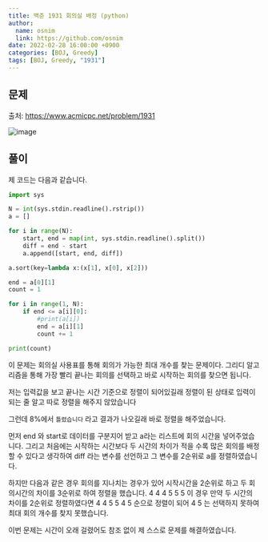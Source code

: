 ```yaml
---
title: 백준 1931 회의실 배정 (python)
author:
  name: osnim
  link: https://github.com/osnim
date: 2022-02-28 16:00:00 +0900
categories: [BOJ, Greedy]
tags: [BOJ, Greedy, "1931"]
---
```


## 문제

출처: <https://www.acmicpc.net/problem/1931>

![image](https://user-images.githubusercontent.com/79408217/156018979-f7bf1173-f170-436f-8c8d-2a19374400bb.png)

## 풀이

제 코드는 다음과 같습니다.

```python
import sys

N = int(sys.stdin.readline().rstrip())
a = []

for i in range(N):
    start, end = map(int, sys.stdin.readline().split())
    diff = end - start
    a.append([start, end, diff])

a.sort(key=lambda x:(x[1], x[0], x[2]))

end = a[0][1]
count = 1

for i in range(1, N):
    if end <= a[i][0]:
        #print(a[i])
        end = a[i][1]
        count += 1

print(count)

```

이 문제는 회의실 사용표를 통해 회의가 가능한 최대 개수를 찾는 문제이다. 그리디 알고리즘을 통해 가장 빨리 끝나는 회의를 선택하고 바로 시작하는 회의를 찾으면 됩니다.

저는 입력값을 보고 끝나는 시간 기준으로 정렬이 되어있길래 정렬이 된 상태로 입력이 되는 줄 알고 따로 정렬을 해주지 않았습니다

그런데 8%에서 `틀렸습니다` 라고 결과가 나오길래 바로 정렬을 해주었습니다.

먼저 end 와 start로 데이터를 구분지어 받고 a라는 리스트에 회의 시간을 넣어주었습니다.
그리고 처음에는 시작하는 시간보다 두 시간의 차이가 적을 수록 많은 회의를 배정할 수 있다고 생각하여 diff 라는 변수를 선언하고 그 변수를 2순위로 a를 정렬하였습니다.

하지만 다음과 같은 경우 회의를 지나치는 경우가 있어 시작시간을 2순위로 하고 두 회의시간의 차이를 3순위로 하여 정렬을 했습니다.
4 4
4 5
5 5
이 경우 만약 두 시간의 차이를 2순위로 정렬하였다면
4 4
5 5
4 5
순으로 정렬이 되어 4 5 는 선택하지 못하여 최대 회의 개수를 찾지 못했습니다.

이번 문제는 시간이 오래 걸렸어도 참조 없이 제 스스로 문제를 해결하였습니다.
